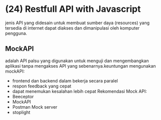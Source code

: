 # (24) Restfull API with Javascript #
jenis API yang didesain untuk membuat sumber daya (resources) yang tersedia di internet dapat diakses dan dimanipulasi oleh komputer pengguna.
## MockAPI ##
adalah API palsu yang digunakan untuk menguji dan mengembangkan aplikasi tanpa mengakses API yang sebenarnya.keuntungan mengunakan mockAPI:
- frontend dan backend dalam bekerja secara paralel
- respon feedback yang cepat
- dapat menemukan kesalahan lebih cepat
Rekomendasi Mock API:
- Beeceptor 
- MockAPI
- Postman Mock server
- stoplight
